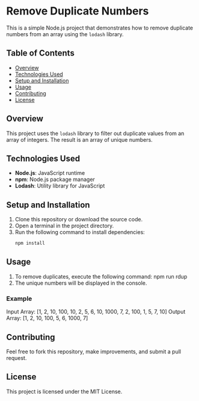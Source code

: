# Remove Duplicate Numbers

This is a simple Node.js project that demonstrates how to remove duplicate numbers from an array using the `lodash` library.

## Table of Contents
- [Overview](#overview)
- [Technologies Used](#technologies-used)
- [Setup and Installation](#setup-and-installation)
- [Usage](#usage)
- [Contributing](#contributing)
- [License](#license)

## Overview
This project uses the `lodash` library to filter out duplicate values from an array of integers. The result is an array of unique numbers.

## Technologies Used
- **Node.js**: JavaScript runtime
- **npm**: Node.js package manager
- **Lodash**: Utility library for JavaScript

## Setup and Installation
1. Clone this repository or download the source code.
2. Open a terminal in the project directory.
3. Run the following command to install dependencies:
   ```bash
   npm install

## Usage
1. To remove duplicates, execute the following command:
    npm run rdup
2. The unique numbers will be displayed in the console.
### Example
Input Array:
    [1, 2, 10, 100, 10, 2, 5, 6, 10, 1000, 7, 2, 100, 1, 5, 7, 10]
Output Array:
    [1, 2, 10, 100, 5, 6, 1000, 7]

## Contributing
Feel free to fork this repository, make improvements, and submit a pull request.

## License
This project is licensed under the MIT License.
